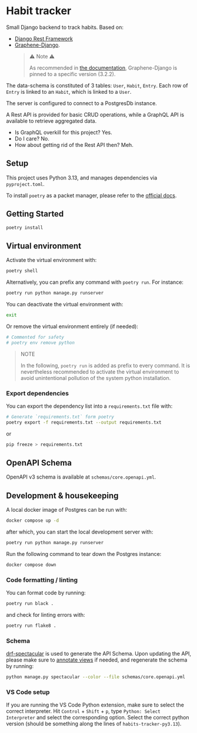 # Habit tracker

Small Django backend to track habits. Based on:

- [Django Rest Framework](https://www.django-rest-framework.org/)
- [Graphene-Django](https://docs.graphene-python.org/projects/django/en/latest/).
  > ⚠️ Note ⚠️
  >
  > As recommended in [the documentation](#https://docs.graphene-python.org/projects/django/en/latest/installation/#id1),
  > Graphene-Django is pinned to a specific version (3.2.2).

The data-schema is constituted of 3 tables: `User`, `Habit`, `Entry`.
Each row of `Entry` is linked to an `Habit`, which is linked to a `User`. 

The server is configured to connect to a PostgresDb instance.

A Rest API is provided for basic CRUD operations, while a GraphQL API is
available to retrieve aggregated data.

- Is GraphQL overkill for this project? Yes.
- Do I care? No.
- How about getting rid of the Rest API then? Meh.

## Setup

This project uses Python 3.13, and manages dependencies via `pyproject.toml`.

To install `poetry` as a packet manager, please refer to the
[official docs](https://python-poetry.org/docs/#installation).

## Getting Started

```bash
poetry install
```

## Virtual environment

Activate the virtual environment with:
```bash
poetry shell
```

Alternatively, you can prefix any command with `poetry run`. For instance:
```bash
poetry run python manage.py runserver
```

You can deactivate the virtual environment with:
```bash
exit
```

Or remove the virtual environment entirely (if needed):
```bash
# Commented for safety
# poetry env remove python
```

> NOTE
>
> In the following, `poetry run` is added as prefix to every command.
> It is nevertheless recommended to activate the virtual environment to avoid
> unintentional pollution of the system python installation.

### Export dependencies

You can export the dependency list into a `requirements.txt` file with:
```bash
# Generate `requirements.txt` form poetry
poetry export -f requirements.txt --output requirements.txt
```
or
```bash
pip freeze > requirements.txt
```

## OpenAPI Schema

OpenAPI v3 schema is available at `schemas/core.openapi.yml`.

## Development & housekeeping

A local docker image of Postgres can be run with:
```bash
docker compose up -d
```

after which, you can start the local development server with:
```bash
poetry run python manage.py runserver
```

Run the following command to tear down the Postgres instance:
```bash
docker compose down
```

### Code formatting / linting

You can format code by running:
```bash
poetry run black .
```

and check for linting errors with:
```bash
poetry run flake8 .
```

### Schema

[drf-spectacular](https://drf-spectacular.readthedocs.io/en/latest/readme.html)
is used to generate the API Schema. Upon updating the API, please make sure to
[annotate views](https://drf-spectacular.readthedocs.io/en/latest/readme.html#usage)
if needed, and regenerate the schema by running:

```bash
python manage.py spectacular --color --file schemas/core.openapi.yml
```

### VS Code setup

If you are running the VS Code Python extension, make sure to select the
correct interpreter.
Hit `Control` + `Shift` + `p`, type `Python: Select Interpreter` and select the
corresponding option. Select the correct python version (should be something
along the lines of `habits-tracker-py3.13`).
